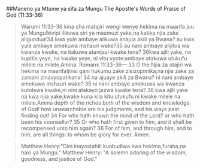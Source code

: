 ##Maneno ya Mtume ya sifa za Mungu The Apostle's Words of Praise of God (11:33-36)

>Warumi 11:33-36 kina cha matajiri wengi wenye hekima na maarifa juu ya Mungu!kivipi ilikuwa siri ya maamuzi yake,na katika njia zake aligundua!34 kwa yule ambaye alikuwa anajua akili ya Bwana? au kwa yule ambaye amekuwa mshauri wake?35 au nani ambaye alijitoa wa kwanza kwake, na itakuwa atavijazi kwake tena? 36kwa ajili yake, na kupitia yeye, na kwake yeye, ni vitu vyote:ambaye atakuwa utukufu milele na milele.Amina. Romans 11:33-36&mdash; 33 O the
Njia za utajiri wa hekima na maarifa!jinsi gani hukumu zake zisizopimika,na njia zake za zamani zinavyopatikana! 34 na ajuaye akili za Bwana? ni nani ambaye amekuwa mshauri wake? 35 ni nani ambaye amekuwa wa kwanza kutolewa kwake,ni nini atakayo jazwa kwake tena? 36 kwa ajili yake na kwa njia yake,kwake kuna kila kitu:utukufu ni kwake milele na milele.Amina depth of the riches both of the wisdom and knowledge of God! how unsearchable are his judgments, and his ways past finding out! 34 For who hath known the mind of the Lord? or who hath been his counsellor? 35 Or who hath first given to him, and it shall be recompensed unto him again? 36 For of him, and through him, and to him, are all things: to whom be glory for ever. Amen.

<!-- -->

>Matthew Henry:"Dini inayostahili kuabudiwa kwa hekima,furaha,na haki ya Mungu."  Matthew Henry: "A solemn adoring of the wisdom, goodness, and justice of God."

<!-- Pata dondoo za hotuba tukufu kwenye War 11:36 kusudi la Mungu la mwisho GET grandpa's sermon outline on romans 11:36 "God''s Ultimate purpose"-->
